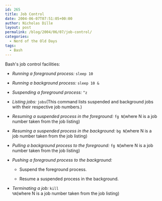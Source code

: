 ```yaml
---
id: 265
title: Job Control
date: 2004-06-07T07:51:05+00:00
author: Nicholas Dille
layout: post
permalink: /blog/2004/06/07/job-control/
categories:
  - Nerd of the Old Days
tags:
  - Bash
---
```

Bash's job control facilities:

<!--more-->

  * _Running a foreground process:_ <code class="command">sleep 10</code>

  * _Running a background process:_ <code class="command">sleep 10 &</code>

  * _Suspending a foreground process:_ <code class="command">^z</code>

  * _Listing jobs:_ <code class="command">jobs</code>(This command lists suspended and background jobs with their respective job numbers.)

  * _Resuming a suspended process in the foreground:_ <code class="command">fg N</code>(where N is a job number taken from the job listing)

  * _Resuming a suspended process in the background:_ <code class="command">bg N</code>(where N is a job number taken from the job listing)

  * _Pulling a background process to the foreground:_ <code class="command">fg N</code>(where N is a job number taken from the job listing)

  * _Pushing a foreground process to the background:_ 
      * Suspend the foreground process.
    
      * Resume a suspended process in the background.

  * _Terminating a job:_ <code class="command">kill %N</code>(where N is a job number taken from the job listing)


